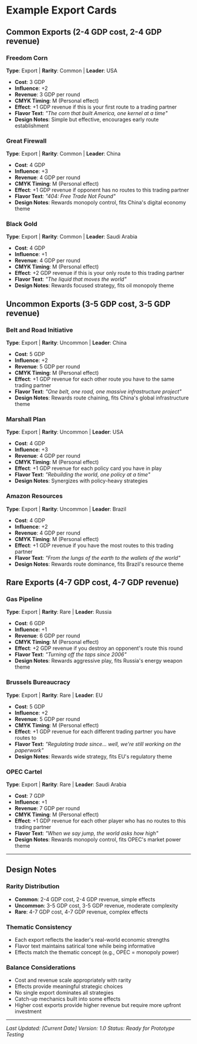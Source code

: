 # Example Export Cards

## Common Exports (2-4 GDP cost, 2-4 GDP revenue)

### Freedom Corn
**Type**: Export | **Rarity**: Common | **Leader**: USA
- **Cost**: 3 GDP
- **Influence**: +2
- **Revenue**: 3 GDP per round
- **CMYK Timing**: M (Personal effect)
- **Effect**: +1 GDP revenue if this is your first route to a trading partner
- **Flavor Text**: *"The corn that built America, one kernel at a time"*
- **Design Notes**: Simple but effective, encourages early route establishment

### Great Firewall
**Type**: Export | **Rarity**: Common | **Leader**: China  
- **Cost**: 4 GDP
- **Influence**: +3
- **Revenue**: 4 GDP per round
- **CMYK Timing**: M (Personal effect)
- **Effect**: +1 GDP revenue if opponent has no routes to this trading partner
- **Flavor Text**: *"404: Free Trade Not Found"*
- **Design Notes**: Rewards monopoly control, fits China's digital economy theme

### Black Gold
**Type**: Export | **Rarity**: Common | **Leader**: Saudi Arabia
- **Cost**: 4 GDP
- **Influence**: +1
- **Revenue**: 4 GDP per round
- **CMYK Timing**: M (Personal effect)
- **Effect**: +2 GDP revenue if this is your only route to this trading partner
- **Flavor Text**: *"The liquid that moves the world"*
- **Design Notes**: Rewards focused strategy, fits oil monopoly theme

## Uncommon Exports (3-5 GDP cost, 3-5 GDP revenue)

### Belt and Road Initiative
**Type**: Export | **Rarity**: Uncommon | **Leader**: China
- **Cost**: 5 GDP
- **Influence**: +2
- **Revenue**: 5 GDP per round
- **CMYK Timing**: M (Personal effect)
- **Effect**: +1 GDP revenue for each other route you have to the same trading partner
- **Flavor Text**: *"One belt, one road, one massive infrastructure project"*
- **Design Notes**: Rewards route chaining, fits China's global infrastructure theme

### Marshall Plan
**Type**: Export | **Rarity**: Uncommon | **Leader**: USA
- **Cost**: 4 GDP
- **Influence**: +3
- **Revenue**: 4 GDP per round
- **CMYK Timing**: M (Personal effect)
- **Effect**: +1 GDP revenue for each policy card you have in play
- **Flavor Text**: *"Rebuilding the world, one policy at a time"*
- **Design Notes**: Synergizes with policy-heavy strategies

### Amazon Resources
**Type**: Export | **Rarity**: Uncommon | **Leader**: Brazil
- **Cost**: 4 GDP
- **Influence**: +2
- **Revenue**: 4 GDP per round
- **CMYK Timing**: M (Personal effect)
- **Effect**: +1 GDP revenue if you have the most routes to this trading partner
- **Flavor Text**: *"From the lungs of the earth to the wallets of the world"*
- **Design Notes**: Rewards route dominance, fits Brazil's resource theme

## Rare Exports (4-7 GDP cost, 4-7 GDP revenue)

### Gas Pipeline
**Type**: Export | **Rarity**: Rare | **Leader**: Russia
- **Cost**: 6 GDP
- **Influence**: +1
- **Revenue**: 6 GDP per round
- **CMYK Timing**: M (Personal effect)
- **Effect**: +2 GDP revenue if you destroy an opponent's route this round
- **Flavor Text**: *"Turning off the taps since 2006"*
- **Design Notes**: Rewards aggressive play, fits Russia's energy weapon theme

### Brussels Bureaucracy
**Type**: Export | **Rarity**: Rare | **Leader**: EU
- **Cost**: 5 GDP
- **Influence**: +2
- **Revenue**: 5 GDP per round
- **CMYK Timing**: M (Personal effect)
- **Effect**: +1 GDP revenue for each different trading partner you have routes to
- **Flavor Text**: *"Regulating trade since... well, we're still working on the paperwork"*
- **Design Notes**: Rewards wide strategy, fits EU's regulatory theme

### OPEC Cartel
**Type**: Export | **Rarity**: Rare | **Leader**: Saudi Arabia
- **Cost**: 7 GDP
- **Influence**: +1
- **Revenue**: 7 GDP per round
- **CMYK Timing**: M (Personal effect)
- **Effect**: +1 GDP revenue for each other player who has no routes to this trading partner
- **Flavor Text**: *"When we say jump, the world asks how high"*
- **Design Notes**: Rewards monopoly control, fits OPEC's market power theme

---

## Design Notes

### Rarity Distribution
- **Common**: 2-4 GDP cost, 2-4 GDP revenue, simple effects
- **Uncommon**: 3-5 GDP cost, 3-5 GDP revenue, moderate complexity
- **Rare**: 4-7 GDP cost, 4-7 GDP revenue, complex effects

### Thematic Consistency
- Each export reflects the leader's real-world economic strengths
- Flavor text maintains satirical tone while being informative
- Effects match the thematic concept (e.g., OPEC = monopoly power)

### Balance Considerations
- Cost and revenue scale appropriately with rarity
- Effects provide meaningful strategic choices
- No single export dominates all strategies
- Catch-up mechanics built into some effects
- Higher cost exports provide higher revenue but require more upfront investment

---

*Last Updated: [Current Date]*
*Version: 1.0*
*Status: Ready for Prototype Testing*
